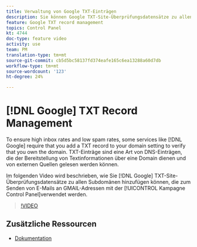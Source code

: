 ```yaml
---
title: Verwaltung von Google TXT-Einträgen
description: Sie können Google TXT-Site-Überprüfungsdatensätze zu allen Subdomänen hinzufügen, die zum Senden von E-Mails an GMAIL-Adressen über die Kampagne Control Panel (Systemsteuerung) verwendet werden.
feature: Google TXT record management
topics: Control Panel
kt: 4744
doc-type: feature video
activity: use
team: PM
translation-type: tm+mt
source-git-commit: cb5d5bc58137fd374eafe165c6ea13288a60d7db
workflow-type: tm+mt
source-wordcount: '123'
ht-degree: 24%

---
```



# [!DNL Google] TXT Record Management

To ensure high inbox rates and low spam rates, some services like [!DNL Google] require that you add a TXT record to your domain setting to verify that you own the domain. TXT-Einträge sind eine Art von DNS-Einträgen, die der Bereitstellung von Textinformationen über eine Domain dienen und von externen Quellen gelesen werden können.

Im folgenden Video wird beschrieben, wie Sie [!DNL Google] TXT-Site-Überprüfungsdatensätze zu allen Subdomänen hinzufügen können, die zum Senden von E-Mails an GMAIL-Adressen mit der [!UICONTROL Kampagne Control Panel]verwendet werden.

>[!VIDEO](https://video.tv.adobe.com/v/32369?quality=12)

## Zusätzliche Ressourcen

* [Dokumentation](https://docs.adobe.com/content/help/en/control-panel/using/subdomains-and-certificates/managing-txt-records.html)
